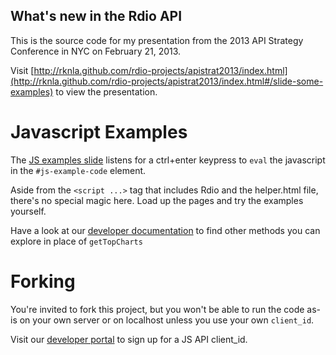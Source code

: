 What's new in the Rdio API
--------------------------

This is the source code for my presentation from the 2013 API Strategy
Conference in NYC on February 21, 2013.

Visit [http://rknla.github.com/rdio-projects/apistrat2013/index.html](http://rknla.github.com/rdio-projects/apistrat2013/index.html#/slide-some-examples) to view the
presentation.

Javascript Examples
===================

The [JS examples slide](http://rknla.github.com/rdio-projects/apistrat2013/index.html#/slide-some-examples)
listens for a ctrl+enter keypress to `eval` the javascript in the
`#js-example-code` element.

Aside from the `<script ...>` tag that includes Rdio and the helper.html file,
there's no special magic here.  Load up the pages and try the examples yourself.

Have a look at our [developer documentation](http://developer.rdio.com) to find
other methods you can explore in place of `getTopCharts`

Forking
=======

You're invited to fork this project, but you won't be able to run the code as-is
on your own server or on localhost unless you use your own `client_id`.

Visit our [developer portal](http://dev-beta.rdio.com) to sign up for a JS API
client_id.
